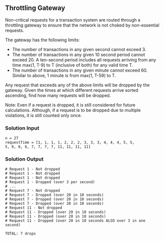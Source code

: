 ## Throttling Gateway
Non-critical requests for a transaction system are routed
through a throttling gateway to ensure that the network is
not choked by non-essential requests.

The gateway has the following limits:  
 - The number of transactions in any given second cannot
   exceed 3.  
 - The number of transactions in any given 10 second period
   cannot exceed 20. A ten-second period includes all
   requests arriving from any time max(1, T-9) to
   T (inclusive of both) for any valid time T.  
 - The number of transactions in any given minute cannot
   exceed 60. Similar to above, 1 minute is from max(1,
   T-59) to T.  

Any request that exceeds any of the above limits will be
dropped by the gateway. Given the times at which different
requests arrive sorted ascending, find how many requests
will be dropped.  

Note: Even if a request is dropped, it is still considered
for future calculations. Although, if a request is to be
dropped due to multiple violations, it is still counted only
once.  

### Solution Input
```Python3
n = 27
requestTime = [1, 1, 1, 1, 2, 2, 2, 3, 3, 3, 4, 4, 4, 5, 5,
5, 6, 6, 6, 7, 7, 7, 7, 11, 11, 11, 11]
```

### Solution Output
```Python3
# Request 1 - Not dropped
# Request 1 - Not dropped
# Request 1 - Not dropped
# Request 1 - Dropped (over 3 per second)
# ...
# Request 7 - Not dropped
# Request 7 - Dropped (over 20 in 10 seconds)
# Request 7 - Dropped (over 20 in 10 seconds)
# Request 7 - Dropped (over 20 in 10 seconds)
# Request 11 - Not dropped
# Request 11 - Dropped (over 20 in 10 seconds)
# Request 11 - Dropped (over 20 in 10 seconds)
# Request 11 - Dropped (over 20 in 10 seconds ALSO over 3 in one
second)

TOTAL: 7 drops
```
